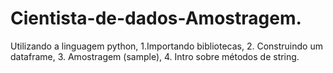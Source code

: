 # Cientista-de-dados-Amostragem.
Utilizando a linguagem python, 1.Importando bibliotecas, 2. Construindo um dataframe, 3. Amostragem (sample), 4. Intro sobre métodos de string.
